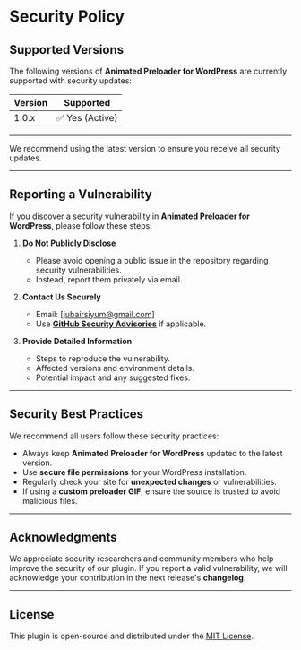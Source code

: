 # Security Policy

## Supported Versions

The following versions of **Animated Preloader for WordPress** are currently supported with security updates:

| Version  | Supported          |
|----------|--------------------|
| 1.0.x    | ✅ Yes (Active)   |
---------------------------------

We recommend using the latest version to ensure you receive all security updates.

---

## Reporting a Vulnerability

If you discover a security vulnerability in **Animated Preloader for WordPress**, please follow these steps:

1. **Do Not Publicly Disclose**  
   - Please avoid opening a public issue in the repository regarding security vulnerabilities.
   - Instead, report them privately via email.

2. **Contact Us Securely**  
   - Email: [jubairsiyum@gmail.com]
   - Use **[GitHub Security Advisories](https://github.com/jubairsiyum/Animated-Preloader-for-WordPress-Specialized-for-WooCommerce/security/advisories)** if applicable.

3. **Provide Detailed Information**  
   - Steps to reproduce the vulnerability.
   - Affected versions and environment details.
   - Potential impact and any suggested fixes.

---

## Security Best Practices

We recommend all users follow these security practices:

- Always keep **Animated Preloader for WordPress** updated to the latest version.
- Use **secure file permissions** for your WordPress installation.
- Regularly check your site for **unexpected changes** or vulnerabilities.
- If using a **custom preloader GIF**, ensure the source is trusted to avoid malicious files.

---

## Acknowledgments

We appreciate security researchers and community members who help improve the security of our plugin. If you report a valid vulnerability, we will acknowledge your contribution in the next release's **changelog**.

---

## License

This plugin is open-source and distributed under the [MIT License](https://opensource.org/licenses/MIT).
